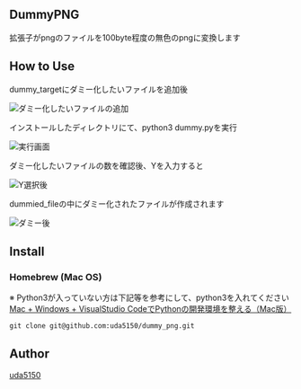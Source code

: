 ## DummyPNG
拡張子がpngのファイルを100byte程度の無色のpngに変換します

## How to Use

dummy_targetにダミー化したいファイルを追加後

![ダミー化したいファイルの追加](https://user-images.githubusercontent.com/14251536/38484918-0c4bf57e-3c13-11e8-9ded-8606f70428fe.png)


インストールしたディレクトリにて、python3 dummy.pyを実行  

![実行画面](https://user-images.githubusercontent.com/14251536/38484972-3f6a6f12-3c13-11e8-9c33-41e48d4e5d4f.png)


ダミー化したいファイルの数を確認後、Yを入力すると  

![Y選択後](https://user-images.githubusercontent.com/14251536/38485238-0a111f5e-3c14-11e8-810b-2dc77e30d1f7.png)


dummied_fileの中にダミー化されたファイルが作成されます  

![ダミー後](https://user-images.githubusercontent.com/14251536/38485068-8ebd0f48-3c13-11e8-8c94-c92926bd2210.png)
  

## Install

### Homebrew (Mac OS)

※ Python3が入っていない方は下記等を参考にして、python3を入れてください
[Mac + Windows + VisualStudio CodeでPythonの開発環境を整える（Mac版）](https://qiita.com/gelehrte/items/857536509471b6b2d4a4)

```
git clone git@github.com:uda5150/dummy_png.git
```


## Author
[uda5150](https://github.com/uda5150)
